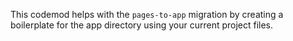 This codemod helps with the `pages-to-app` migration by creating a boilerplate for the app directory using your current project files.
